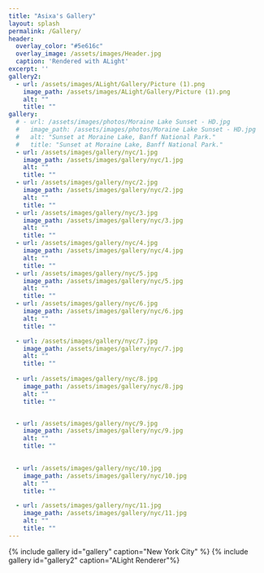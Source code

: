 ```yaml
---
title: "Asixa's Gallery"
layout: splash
permalink: /Gallery/
header:
  overlay_color: "#5e616c"
  overlay_image: /assets/images/Header.jpg
  caption: 'Rendered with ALight'
excerpt: ''
gallery2:
  - url: /assets/images/ALight/Gallery/Picture (1).png
    image_path: /assets/images/ALight/Gallery/Picture (1).png
    alt: ""
    title: ""
gallery:
  # - url: /assets/images/photos/Moraine Lake Sunset - HD.jpg
  #   image_path: /assets/images/photos/Moraine Lake Sunset - HD.jpg
  #   alt: "Sunset at Moraine Lake, Banff National Park."
  #   title: "Sunset at Moraine Lake, Banff National Park."
  - url: /assets/images/gallery/nyc/1.jpg
    image_path: /assets/images/gallery/nyc/1.jpg
    alt: ""
    title: ""
  - url: /assets/images/gallery/nyc/2.jpg
    image_path: /assets/images/gallery/nyc/2.jpg
    alt: ""
    title: ""
  - url: /assets/images/gallery/nyc/3.jpg
    image_path: /assets/images/gallery/nyc/3.jpg
    alt: ""
    title: ""
  - url: /assets/images/gallery/nyc/4.jpg
    image_path: /assets/images/gallery/nyc/4.jpg
    alt: ""
    title: ""
  - url: /assets/images/gallery/nyc/5.jpg
    image_path: /assets/images/gallery/nyc/5.jpg
    alt: ""
    title: ""
  - url: /assets/images/gallery/nyc/6.jpg
    image_path: /assets/images/gallery/nyc/6.jpg
    alt: ""
    title: ""

  - url: /assets/images/gallery/nyc/7.jpg
    image_path: /assets/images/gallery/nyc/7.jpg
    alt: ""
    title: ""
    
  - url: /assets/images/gallery/nyc/8.jpg
    image_path: /assets/images/gallery/nyc/8.jpg
    alt: ""
    title: ""


  - url: /assets/images/gallery/nyc/9.jpg
    image_path: /assets/images/gallery/nyc/9.jpg
    alt: ""
    title: ""

    
  - url: /assets/images/gallery/nyc/10.jpg
    image_path: /assets/images/gallery/nyc/10.jpg
    alt: ""
    title: ""

  - url: /assets/images/gallery/nyc/11.jpg
    image_path: /assets/images/gallery/nyc/11.jpg
    alt: ""
    title: ""
---
```


{% include gallery id="gallery" caption="New York City" %}
{% include gallery id="gallery2" caption="ALight Renderer"%}